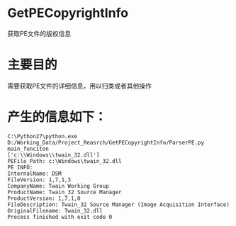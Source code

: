 # GetPECopyrightInfo
获取PE文件的版权信息
# 主要目的
需要获取PE文件的详细信息，用以归类或者其他操作
# 产生的信息如下：
```
C:\Python27\python.exe D:/Working_Data/Project_Reasrch/GetPECopyrightInfo/ParserPE.py
main_funciton
['c:\\Windows\\twain_32.dll']
PEFile_Path: c:\Windows\twain_32.dll
PE INFO: 
InternalName: DSM
FileVersion: 1,7,1,3
CompanyName: Twain Working Group
ProductName: Twain_32 Source Manager
ProductVersion: 1,7,1,0
FileDescription: Twain_32 Source Manager (Image Acquisition Interface)
OriginalFilename: Twain_32.dll
Process finished with exit code 0

```
